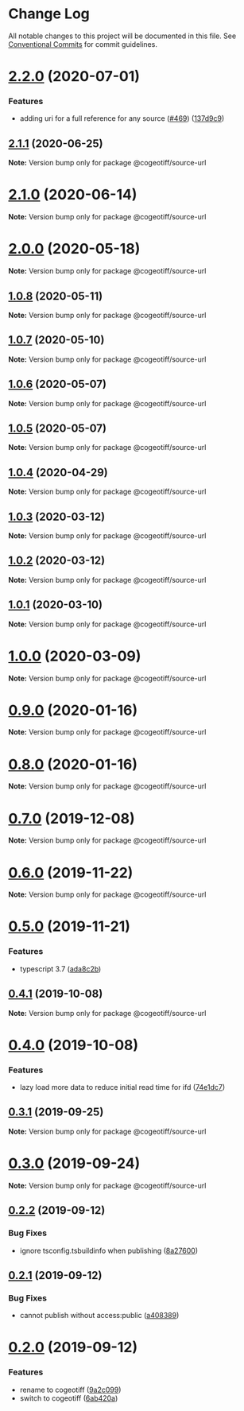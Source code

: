 # Change Log

All notable changes to this project will be documented in this file.
See [Conventional Commits](https://conventionalcommits.org) for commit guidelines.

# [2.2.0](https://github.com/blacha/cogeotiff/compare/v2.1.1...v2.2.0) (2020-07-01)


### Features

* adding uri for a full reference for any source ([#469](https://github.com/blacha/cogeotiff/issues/469)) ([137d9c9](https://github.com/blacha/cogeotiff/commit/137d9c9))





## [2.1.1](https://github.com/blacha/cogeotiff/compare/v2.1.0...v2.1.1) (2020-06-25)

**Note:** Version bump only for package @cogeotiff/source-url





# [2.1.0](https://github.com/blacha/cogeotiff/compare/v2.0.0...v2.1.0) (2020-06-14)

**Note:** Version bump only for package @cogeotiff/source-url





# [2.0.0](https://github.com/blacha/cogeotiff/compare/v1.1.0...v2.0.0) (2020-05-18)

**Note:** Version bump only for package @cogeotiff/source-url





## [1.0.8](https://github.com/blacha/cogeotiff/compare/v1.0.7...v1.0.8) (2020-05-11)

**Note:** Version bump only for package @cogeotiff/source-url





## [1.0.7](https://github.com/blacha/cogeotiff/compare/v1.0.6...v1.0.7) (2020-05-10)

**Note:** Version bump only for package @cogeotiff/source-url





## [1.0.6](https://github.com/blacha/cogeotiff/compare/v1.0.5...v1.0.6) (2020-05-07)

**Note:** Version bump only for package @cogeotiff/source-url





## [1.0.5](https://github.com/blacha/cogeotiff/compare/v1.0.4...v1.0.5) (2020-05-07)

**Note:** Version bump only for package @cogeotiff/source-url





## [1.0.4](https://github.com/blacha/cogeotiff/compare/v1.0.3...v1.0.4) (2020-04-29)

**Note:** Version bump only for package @cogeotiff/source-url





## [1.0.3](https://github.com/blacha/cogeotiff/compare/v1.0.2...v1.0.3) (2020-03-12)

**Note:** Version bump only for package @cogeotiff/source-url





## [1.0.2](https://github.com/blacha/cogeotiff/compare/v1.0.1...v1.0.2) (2020-03-12)

**Note:** Version bump only for package @cogeotiff/source-url





## [1.0.1](https://github.com/blacha/cogeotiff/compare/v1.0.0...v1.0.1) (2020-03-10)

**Note:** Version bump only for package @cogeotiff/source-url





# [1.0.0](https://github.com/blacha/cogeotiff/compare/v0.9.1...v1.0.0) (2020-03-09)

**Note:** Version bump only for package @cogeotiff/source-url





# [0.9.0](https://github.com/blacha/cogeotiff/compare/v0.8.0...v0.9.0) (2020-01-16)

**Note:** Version bump only for package @cogeotiff/source-url





# [0.8.0](https://github.com/blacha/cogeotiff/compare/v0.7.0...v0.8.0) (2020-01-16)

**Note:** Version bump only for package @cogeotiff/source-url





# [0.7.0](https://github.com/blacha/cogeotiff/compare/v0.6.0...v0.7.0) (2019-12-08)

**Note:** Version bump only for package @cogeotiff/source-url





# [0.6.0](https://github.com/blacha/cogeotiff/compare/v0.5.0...v0.6.0) (2019-11-22)

**Note:** Version bump only for package @cogeotiff/source-url





# [0.5.0](https://github.com/blacha/cogeotiff/compare/v0.4.1...v0.5.0) (2019-11-21)


### Features

* typescript 3.7 ([ada8c2b](https://github.com/blacha/cogeotiff/commit/ada8c2b))





## [0.4.1](https://github.com/blacha/cogeotiff/compare/v0.4.0...v0.4.1) (2019-10-08)

**Note:** Version bump only for package @cogeotiff/source-url





# [0.4.0](https://github.com/blacha/cogeotiff/compare/v0.3.1...v0.4.0) (2019-10-08)


### Features

* lazy load more data to reduce initial read time for ifd ([74e1dc7](https://github.com/blacha/cogeotiff/commit/74e1dc7))





## [0.3.1](https://github.com/blacha/cogeotiff/compare/v0.3.0...v0.3.1) (2019-09-25)

**Note:** Version bump only for package @cogeotiff/source-url





# [0.3.0](https://github.com/blacha/cogeotiff/compare/v0.2.3...v0.3.0) (2019-09-24)

**Note:** Version bump only for package @cogeotiff/source-url





## [0.2.2](https://github.com/blacha/cogeotiff/compare/v0.2.1...v0.2.2) (2019-09-12)


### Bug Fixes

* ignore tsconfig.tsbuildinfo when publishing ([8a27600](https://github.com/blacha/cogeotiff/commit/8a27600))





## [0.2.1](https://github.com/blacha/cogeotiff/compare/v0.2.0...v0.2.1) (2019-09-12)


### Bug Fixes

* cannot publish without access:public ([a408389](https://github.com/blacha/cogeotiff/commit/a408389))





# [0.2.0](https://github.com/blacha/cogeotiff/compare/v0.0.12...v0.2.0) (2019-09-12)


### Features

* rename to cogeotiff ([9a2c099](https://github.com/blacha/cogeotiff/commit/9a2c099))
* switch to cogeotiff ([6ab420a](https://github.com/blacha/cogeotiff/commit/6ab420a))

